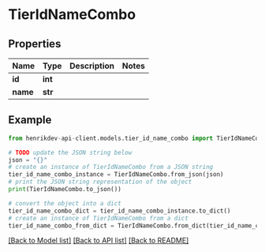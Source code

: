 # TierIdNameCombo


## Properties

Name | Type | Description | Notes
------------ | ------------- | ------------- | -------------
**id** | **int** |  | 
**name** | **str** |  | 

## Example

```python
from henrikdev-api-client.models.tier_id_name_combo import TierIdNameCombo

# TODO update the JSON string below
json = "{}"
# create an instance of TierIdNameCombo from a JSON string
tier_id_name_combo_instance = TierIdNameCombo.from_json(json)
# print the JSON string representation of the object
print(TierIdNameCombo.to_json())

# convert the object into a dict
tier_id_name_combo_dict = tier_id_name_combo_instance.to_dict()
# create an instance of TierIdNameCombo from a dict
tier_id_name_combo_from_dict = TierIdNameCombo.from_dict(tier_id_name_combo_dict)
```
[[Back to Model list]](../README.md#documentation-for-models) [[Back to API list]](../README.md#documentation-for-api-endpoints) [[Back to README]](../README.md)


